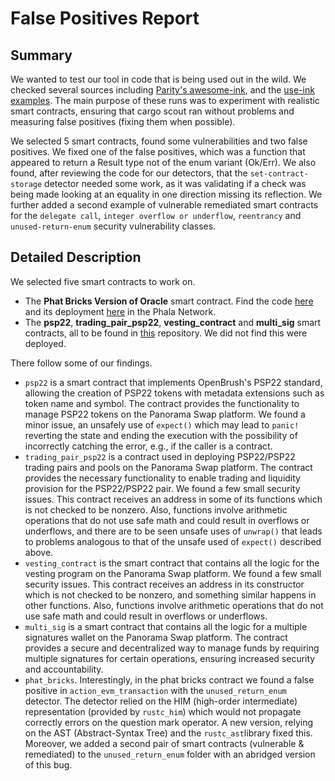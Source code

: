 # False Positives Report

## Summary
We wanted to test our tool in code that is being used out in the wild. We checked several sources including [Parity's awesome-ink](https://github.com/paritytech/awesome-ink), and the [use-ink examples](https://use.ink/examples/dapps). The main purpose of these runs was to experiment with realistic smart contracts, ensuring that cargo scout ran without problems and measuring false positives (fixing them when possible).  

We selected 5 smart contracts, found some vulnerabilities and two false positives. We fixed one of the false positives, which was a function that appeared to return a Result type not of the enum variant (Ok/Err). We also found, after reviewing the code for our detectors, that the `set-contract-storage` detector needed some work, as it was validating if a check was being made looking at an equality in one direction missing its reflection. We further added a second example of vulnerable remediated smart contracts for the `delegate call`, `integer overflow or underflow`, `reentrancy` and `unused-return-enum` security vulnerability classes.

## Detailed Description
We selected five smart contracts to work on.
- The **Phat Bricks Version of Oracle** smart contract. Find the code [here](https://github.com/Phala-Network/phat-bricks) and its deployment [here](https://polkadot.js.org/apps/?rpc=wss%3A%2F%2Fpoc5.phala.network%2Fws#/explorer) in the Phala Network.
- The **psp22**, **trading_pair_psp22**, **vesting_contract** and **multi_sig** smart contracts, all to be found in [this](https://github.com/RottenKiwi/Panorama-Swap-INK-SC) repository. We did not find this were deployed.


There follow some of our findings.
- `psp22` is a smart contract that implements OpenBrush's PSP22 standard, allowing the creation of PSP22 tokens with metadata extensions such as token name and symbol. The contract provides the functionality to manage PSP22 tokens on the Panorama Swap platform. We found a minor issue, an unsafely use of `expect()` which may lead to `panic!` reverting the state and ending the execution with the possibility of incorrectly catching the error, e.g., if the caller is a contract.
- `trading_pair_psp22` is a contract used in deploying PSP22/PSP22 trading pairs and pools on the Panorama Swap platform. The contract provides the necessary functionality to enable trading and liquidity provision for the PSP22/PSP22 pair. We found a few small security issues. This contract receives an address in some of its functions which is not checked to be nonzero. Also, functions involve arithmetic operations that do not use safe math and could result in overflows or underflows, and there are to be seen unsafe uses of `unwrap()` that leads to problems analogous to that of the unsafe used of `expect()` described above.
- `vesting_contract` is the smart contract that contains all the logic for the vesting program on the Panorama Swap platform. We found a few small security issues. This contract receives an address in its constructor which is not checked to be nonzero, and something similar happens in other functions. Also, functions involve arithmetic operations that do not use safe math and could result in overflows or underflows.
- `multi_sig` is a smart contract that contains all the logic for a multiple signatures wallet on the Panorama Swap platform. The contract provides a secure and decentralized way to manage funds by requiring multiple signatures for certain operations, ensuring increased security and accountability.
- `phat_bricks`. Interestingly, in the phat bricks contract we found a false positive in `action_evm_transaction` with the `unused_return_enum` detector. The detector relied on the HIM (high-order intermediate) representation (provided by `rustc_him`) which would not propagate correctly errors on the question mark operator. A new version, relying on the AST (Abstract-Syntax Tree) and the `rustc_ast`library fixed this. Moreover, we added a second pair of smart contracts (vulnerable & remediated) to the `unused_return_enum` folder with an abridged version of this bug.

